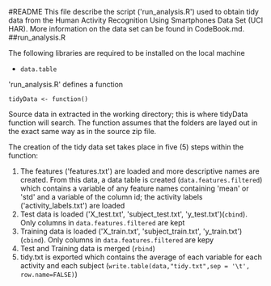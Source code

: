 #README
This file describe the script ('run_analysis.R') used to obtain tidy data from the Human Activity Recognition Using Smartphones Data Set (UCI HAR).  More information on the data set can be found in CodeBook.md.
##run_analysis.R
<p> The following libraries are required to be installed on the local machine </p>
<ul>
<li><code>data.table</code></li>
</ul>
<p>'run_analysis.R' defines a function </p>
<code>tidyData <- function()</code>
<p>Source data in extracted in the working directory; this is where tidyData function will search.  The function assumes that the folders are layed out in the exact same way as in the source zip file.</p>
<p>The creation of the tidy data set takes place in five (5) steps within the function:
<ol>
<li>The features ('features.txt') are loaded and more descriptive names are created.  From this data, a data table is created (<code>data.features.filtered</code>) which contains a variable of any feature names containing 'mean' or 'std' and a variable of the column id; the activity labels ('activity_labels.txt') are loaded</li>
<li>Test data is loaded ('X_test.txt', 'subject_test.txt', 'y_test.txt')(<code>cbind</code>).  Only columns in <code>data.features.filtered</code> are kept </li>
<li>Training data is loaded ('X_train.txt', 'subject_train.txt', 'y_train.txt')(<code>cbind</code>).  Only columns in <code>data.features.filtered</code> are kepy</li>
<li>Test and Training data is merged (<code>rbind</code>)</li>
<li>tidy.txt is exported which contains the average of each variable for each activity and each subject (<code>write.table(data,"tidy.txt",sep = '\t', row.name=FALSE)</code>)</li>
</ol>
